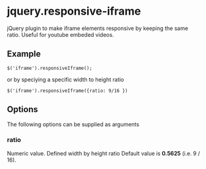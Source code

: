 # jquery.responsive-iframe
jQuery plugin to make iframe elements responsive by keeping the same ratio. Useful for youtube embeded videos.

## Example
```
$('iframe').responsiveIframe();
```
or by speciying a specific width to height ratio
```
$('iframe').responsiveIframe({ratio: 9/16 })
```

## Options
The following options can be supplied as arguments


### ratio
Numeric value.
Defined width by height ratio
Default value is **0.5625** (i.e. 9 / 16).
